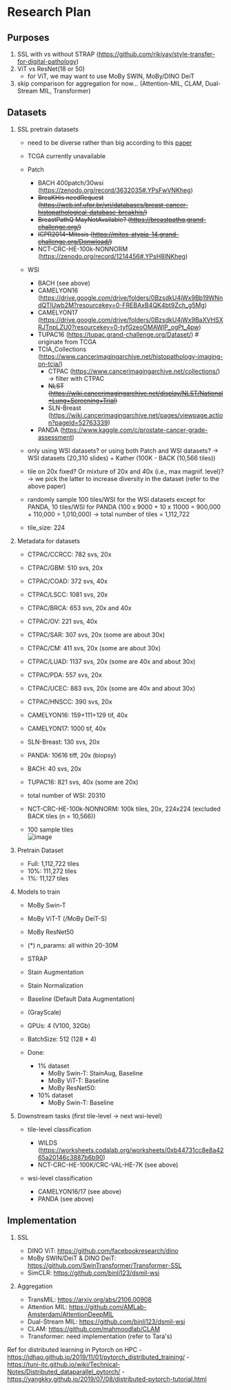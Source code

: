 # Research Plan

## Purposes
1. SSL with vs without STRAP (https://github.com/rikiyay/style-transfer-for-digital-pathology)
1. ViT vs ResNet(18 or 50)
    - for ViT, we may want to use MoBy SWIN, MoBy/DINO DeiT
1. skip comparison for aggregation for now... (Attention-MIL, CLAM, Dual-Stream MIL, Transformer)

## Datasets
1. SSL pretrain datasets
    - need to be diverse rather than big according to this [paper](https://arxiv.org/abs/2011.13971)
    - TCGA currently unavailable
    - Patch
        - BACH 400patch/30wsi (https://zenodo.org/record/3632035#.YPsFwVNKheg)
        - ~~BreaKHis needRequest (https://web.inf.ufpr.br/vri/databases/breast-cancer-histopathological-database-breakhis/)~~
        - ~~BreastPathQ MayNotAvailable? (https://breastpathq.grand-challenge.org/)~~
        - ~~ICPR2014-Mitosis (https://mitos-atypia-14.grand-challenge.org/Donwload/)~~
        - NCT-CRC-HE-100k-NONNORM (https://zenodo.org/record/1214456#.YPsH8lNKheg)
    - WSI
        - BACH (see above)
        - CAMELYON16 (https://drive.google.com/drive/folders/0BzsdkU4jWx9Bb19WNndQTlUwb2M?resourcekey=0-FREBAxB4QK4bt9Zch_g5Mg)
        - CAMELYON17 (https://drive.google.com/drive/folders/0BzsdkU4jWx9BaXVHSXRJTnpLZU0?resourcekey=0-tyfGzeoOMAWlP_ogPt_4pw)
        - TUPAC16 (https://tupac.grand-challenge.org/Dataset/) # originate from TCGA
        - TCIA_Collections (https://www.cancerimagingarchive.net/histopathology-imaging-on-tcia/)
            - CTPAC (https://www.cancerimagingarchive.net/collections/) -> filter with CTPAC
            - ~~NLST (https://wiki.cancerimagingarchive.net/display/NLST/National+Lung+Screening+Trial)~~
            - SLN-Breast (https://wiki.cancerimagingarchive.net/pages/viewpage.action?pageId=52763339)
        - PANDA  (https://www.kaggle.com/c/prostate-cancer-grade-assessment)

    - only using WSI datasets? or using both Patch and WSI datasets? -> WSI datasets (20,310 slides) + Kather (100K - BACK (10,566 tiles))
    - tile on 20x fixed? Or mixture of 20x and 40x (i.e., max magnif. level)? -> we pick the latter to increase diversity in the dataset (refer to the above paper)
    - randomly sample 100 tiles/WSI for the WSI datasets except for PANDA, 10 tiles/WSI for PANDA (100 x 9000 + 10 x 11000 = 900,000 + 110,000 = 1,010,000) -> total number of tiles = 1,112,722
    - tile_size: 224

1. Metadata for datasets
    - CTPAC/CCRCC: 782 svs, 20x
    - CTPAC/GBM: 510 svs, 20x
    - CTPAC/COAD: 372 svs, 40x
    - CTPAC/LSCC: 1081 svs, 20x
    - CTPAC/BRCA: 653 svs, 20x and 40x
    - CTPAC/OV: 221 svs, 40x
    - CTPAC/SAR: 307 svs, 20x (some are about 30x)
    - CTPAC/CM: 411 svs, 20x (some are about 30x)
    - CTPAC/LUAD: 1137 svs, 20x (some are 40x and about 30x)
    - CTPAC/PDA: 557 svs, 20x
    - CTPAC/UCEC: 883 svs, 20x (some are 40x and about 30x)
    - CTPAC/HNSCC: 390 svs, 20x
    - CAMELYON16: 159+111+129 tif, 40x
    - CAMELYON17: 1000 tif, 40x
    - SLN-Breast: 130 svs, 20x
    - PANDA: 10616 tiff, 20x (biopsy)
    - BACH: 40 svs, 20x
    - TUPAC16: 821 svs, 40x (some are 20x)
    - total number of WSI: 20310

    - NCT-CRC-HE-100k-NONNORM: 100k tiles, 20x, 224x224 (excluded BACK tiles (n = 10,566))

    - 100 sample tiles  
        ![image](sample100_tiles.png)

1. Pretrain Dataset
    - Full: 1,112,722 tiles
    - 10%: 111,272 tiles
    - 1%: 11,127 tiles

1. Models to train
    - MoBy Swin-T
    - MoBy ViT-T (/MoBy DeiT-S)
    - MoBy ResNet50
    - (*) n_params: all within 20-30M

    - STRAP
    - Stain Augmentation
    - Stain Normalization
    - Baseline (Default Data Augmentation)
    - (GrayScale)

    - GPUs: 4 (V100, 32Gb)
    - BatchSize: 512 (128 * 4)

    - Done:
        - 1% dataset
            - MoBy Swin-T: StainAug, Baseline
            - MoBy ViT-T: Baseline
            - MoBy ResNet50:
        - 10% dataset
            - MoBy Swin-T: Baseline 

1. Downstream tasks (first tile-level -> next wsi-level)
    - tile-level classification
        - WILDS (https://worksheets.codalab.org/worksheets/0xb44731cc8e8a4265a20146c3887b6b90)
        - NCT-CRC-HE-100K/CRC-VAL-HE-7K (see above)

    - wsi-level classification
        - CAMELYON16/17 (see above)
        - PANDA (see above)

## Implementation
1. SSL
    - DINO ViT: https://github.com/facebookresearch/dino
    - MoBy SWIN/DeiT & DINO DeiT: https://github.com/SwinTransformer/Transformer-SSL
    - SimCLR: https://github.com/binli123/dsmil-wsi

1. Aggregation
    - TransMIL: https://arxiv.org/abs/2106.00908
    - Attention MIL: https://github.com/AMLab-Amsterdam/AttentionDeepMIL
    - Dual-Stream MIL: https://github.com/binli123/dsmil-wsi
    - CLAM: https://github.com/mahmoodlab/CLAM
    - Transformer: need implementation (refer to Tara's)


Ref for distributed learning in Pytorch on HPC
    - https://jdhao.github.io/2019/11/01/pytorch_distributed_training/
    - https://tuni-itc.github.io/wiki/Technical-Notes/Distributed_dataparallel_pytorch/
    - https://yangkky.github.io/2019/07/08/distributed-pytorch-tutorial.html